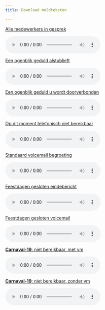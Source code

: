 ```yaml
---
title: Download meldteksten

---
```

<a href="https://simmpl.nl/wp-content/uploads/2014/04/1_Simmpl_medewerkers_in_gesprek.mp3" target="_blank" rel="noopener noreferrer" download="in_gesprek">Alle medewerkers in gesprek </a>

<audio controls="controls"><source src="https://simmpl.nl/wp-content/uploads/2014/04/1_Simmpl_medewerkers_in_gesprek.mp3" type="audio/mpeg"></audio>

<a href="https://simmpl.nl/wp-content/uploads/2014/04/2_Simmpl_moment_geduld_alstublieft.mp3" target="_blank" rel="noopener noreferrer" download="moment_geduld">Een ogenblik geduld alstublieft</a>

<audio controls="controls"><source src="https://simmpl.nl/wp-content/uploads/2014/04/2_Simmpl_moment_geduld_alstublieft.mp3" type="audio/mpeg"></audio>

<a href="https://simmpl.nl/wp-content/uploads/2014/04/3_Simmpl_u_wordt_doorverbonden.mp3" target="_blank" rel="noopener noreferrer" download="wordt_doorverbonden">Een ogenblik geduld u wordt doorverbonden</a>

<audio controls="controls"><source src="https://simmpl.nl/wp-content/uploads/2014/04/3_Simmpl_u_wordt_doorverbonden.mp3" type="audio/mpeg"></audio>

<a href="https://simmpl.nl/wp-content/uploads/2014/04/4_Simmpl_telefonisch_niet_bereikbaar.mp3" target="_blank" rel="noopener noreferrer" download="niet_bereikbaar">Op dit moment telefonisch niet bereikbaar</a>

<audio controls="controls"><source src="https://simmpl.nl/wp-content/uploads/2014/04/4_Simmpl_telefonisch_niet_bereikbaar.mp3" type="audio/mpeg"></audio>

<a href="https://simmpl.nl/wp-content/uploads/2014/04/5_Simmpl_standaard-voicemailbegroeting.mp3" target="_blank" rel="noopener noreferrer" download="standaard_voicemail">Standaard voicemail begroeting</a>

<audio controls="controls"><source src="https://simmpl.nl/wp-content/uploads/2014/04/5_Simmpl_standaard-voicemailbegroeting.mp3" type="audio/mpeg"></audio>

<a href="https://simmpl.nl/wp-content/uploads/2014/04/6-Simmpl-feestdagen-gesloten-eindebericht.mp3" target="_blank" rel="noopener noreferrer" download="feestdagen_gesloten">Feestdagen gesloten eindebericht</a>

<audio controls="controls"><source src="https://simmpl.nl/wp-content/uploads/2014/04/6-Simmpl-feestdagen-gesloten-eindebericht.mp3" type="audio/mpeg"></audio>

<a href="https://simmpl.nl/wp-content/uploads/2014/04/7-Simmpl-feestdagen-gesloten-voicemail.mp3" target="_blank" rel="noopener noreferrer" download="feestdagen_gesloten_voicemail">Feestdagen gesloten voicemail</a>

<audio controls="controls"><source src="https://simmpl.nl/wp-content/uploads/2014/04/7-Simmpl-feestdagen-gesloten-voicemail.mp3" type="audio/mpeg"></audio>

<a href="https://simmpl.nl/downloads/carnavalteksten_met_voicemail.mp3" target="_blank" rel="noopener noreferrer" download="carnaval_gesloten_voicemail"><b>Carnaval-19</b>: niet bereikbaar, met vm</a>

<audio controls="controls"><source src="https://simmpl.nl/downloads/carnavalteksten_met_voicemail.mp3" type="audio/mpeg"></audio>

<a href="https://simmpl.nl/downloads/carnavalteksten_einde-bericht.mp3" target="_blank" rel="noopener noreferrer" download="carnaval_gesloten_voicemail"><b>Carnaval-19</b>: niet bereikbaar, zonder vm</a>

<audio controls="controls"><source src="https://simmpl.nl/downloads/carnavalteksten_einde-bericht.mp3" type="audio/mpeg"></audio>